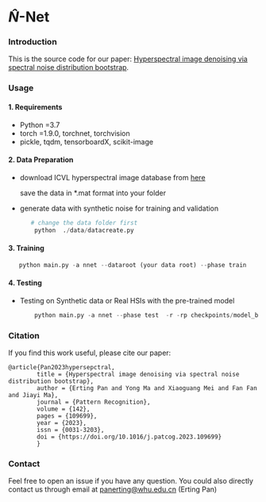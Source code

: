 # $\hat{N}$-Net
### Introduction

This is the source code for our paper: [Hyperspectral image denoising via spectral noise distribution bootstrap](https://www.sciencedirect.com/science/article/pii/S0031320323003977).

### Usage

#### 1. Requirements

- Python =3.7 
- torch =1.9.0, torchnet, torchvision
- pickle, tqdm, tensorboardX, scikit-image

#### 2. Data Preparation

- download ICVL hyperspectral image database from [here](http://icvl.cs.bgu.ac.il/hyperspectral/) 

  save the data in *.mat format into your folder

- generate data with synthetic noise for training and validation

  ```python
     # change the data folder first
      python  ./data/datacreate.py
  ```


#### 3. Training

```python
   python main.py -a nnet --dataroot (your data root) --phase train
```

#### 4. Testing

- Testing on Synthetic data or Real HSIs with the pre-trained model

  ```python
      python main.py -a nnet --phase test  -r -rp checkpoints/model_best.pth
  ```

### Citation

If you find this work useful, please cite our paper:

```
@article{Pan2023hypersepctral,
        title = {Hyperspectral image denoising via spectral noise distribution bootstrap},
        author = {Erting Pan and Yong Ma and Xiaoguang Mei and Fan Fan and Jiayi Ma},
        journal = {Pattern Recognition},
        volume = {142},
        pages = {109699},
        year = {2023},
        issn = {0031-3203},
        doi = {https://doi.org/10.1016/j.patcog.2023.109699}
        }
```

### Contact 

Feel free to open an issue if you have any question. You could also directly contact us through email at [panerting@whu.edu.cn](mailto:panerting@whu.edu.cn) (Erting Pan)